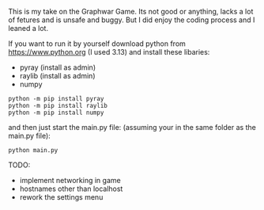 This is my take on the Graphwar Game.
Its not good or anything, lacks a lot of fetures and is unsafe and buggy. But I did enjoy the coding process and I leaned a lot.

If you want to run it by yourself download python from https://www.python.org (I used 3.13) and install these libaries:
- pyray (install as admin)
- raylib (install as admin)
- numpy

```
python -m pip install pyray
python -m pip install raylib
python -m pip install numpy
```

and then just start the main.py file: (assuming your in the same folder as the main.py file):

```
python main.py
```

TODO:
- implement networking in game
- hostnames other than localhost
- rework the settings menu
